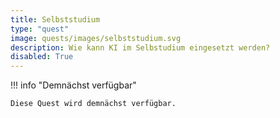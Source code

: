 ```yaml
---
title: Selbststudium
type: "quest"
image: quests/images/selbststudium.svg
description: Wie kann KI im Selbstudium eingesetzt werden?
disabled: True
---
```


!!! info "Demnächst verfügbar"

    Diese Quest wird demnächst verfügbar. 
